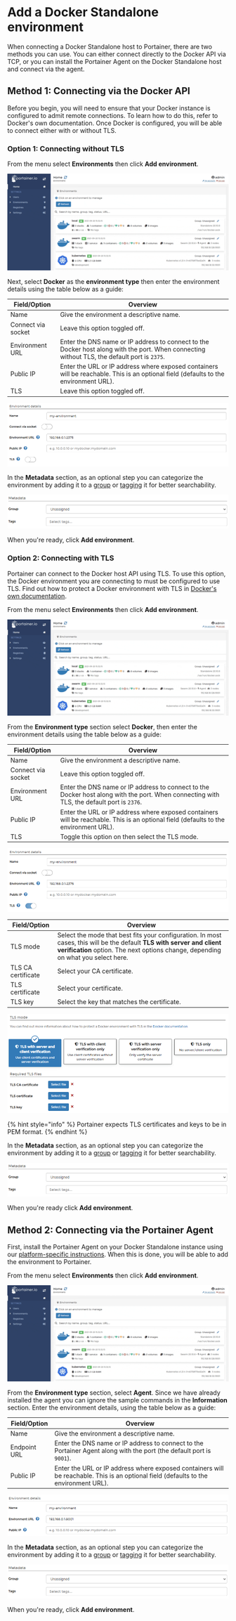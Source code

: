 # Add a Docker Standalone environment

When connecting a Docker Standalone host to Portainer, there are two methods you can use. You can either connect directly to the Docker API via TCP, or you can install the Portainer Agent on the Docker Standalone host and connect via the agent.

## Method 1: Connecting via the Docker API

Before you begin, you will need to ensure that your Docker instance is configured to admit remote connections. To learn how to do this, refer to Docker's own documentation. Once Docker is configured, you will be able to connect either with or without TLS.

### Option 1: Connecting without TLS

From the menu select **Environments** then click **Add environment**.

![](../../../.gitbook/assets/2.9-environments-add-1.gif)

Next, select **Docker** as the **environment type** then enter the environment details using the table below as a guide:

| Field/Option       | Overview                                                                                                                                     |
| ------------------ | -------------------------------------------------------------------------------------------------------------------------------------------- |
| Name               | Give the environment a descriptive name.                                                                                                     |
| Connect via socket | Leave this option toggled off.                                                                                                               |
| Environment URL    | Enter the DNS name or IP address to connect to the Docker host along with the port. When connecting without TLS, the default port is `2375`. |
| Public IP          | Enter the URL or IP address where exposed containers will be reachable. This is an optional field (defaults to the environment URL).         |
| TLS                | Leave this option toggled off.                                                                                                               |

![](../../../.gitbook/assets/2.9-environments-add-docker-2.png)

In the **Metadata** section, as an optional step you can categorize the environment by adding it to a [group](../groups.md) or  [tagging](../tags.md) it for better searchability.

![](../../../.gitbook/assets/install-agent-swarm-linux-4.png)

When you're ready, click **Add environment**.

### Option 2: Connecting with TLS

Portainer can connect to the Docker host API using TLS. To use this option, the Docker environment you are connecting to must be configured to use TLS. Find out how to protect a Docker environment with TLS in [Docker's own documentation](https://docs.docker.com/engine/security/https/).

From the menu select **Environments** then click **Add environment**.

![](../../../.gitbook/assets/2.9-environments-add-1.gif)

From the **Environment type** section select **Docker**, then enter the environment details using the table below as a guide:

| Field/Option       | Overview                                                                                                                                  |
| ------------------ | ----------------------------------------------------------------------------------------------------------------------------------------- |
| Name               | Give the environment a descriptive name.                                                                                                  |
| Connect via socket | Leave this option toggled off.                                                                                                            |
| Environment URL    | Enter the DNS name or IP address to connect to the Docker host along with the port. When connecting with TLS, the default port is `2376`. |
| Public IP          | Enter the URL or IP address where exposed containers will be reachable. This is an optional field (defaults to the environment URL).      |
| TLS                | Toggle this option on then select the TLS mode.                                                                                           |

![](../../../.gitbook/assets/2.9-environments-add-docker-4.png)

| Field/Option       | Overview                                                                                                                                                                                                   |
| ------------------ | ---------------------------------------------------------------------------------------------------------------------------------------------------------------------------------------------------------- |
| TLS mode           | Select the mode that best fits your configuration. In most cases, this will be the default **TLS with server and client verification** option. The next options change, depending on what you select here. |
| TLS CA certificate | Select your CA certificate.                                                                                                                                                                                |
| TLS certificate    | Select your certificate.                                                                                                                                                                                   |
| TLS key            | Select the key that matches the certificate.                                                                                                                                                               |

![](../../../.gitbook/assets/endpoints-add-docker-4.png)

{% hint style="info" %}
Portainer expects TLS certificates and keys to be in PEM format.
{% endhint %}

In the **Metadata** section, as an optional step you can categorize the environment by adding it to a [group](../groups.md) or  [tagging](../tags.md) it for better searchability.

![](../../../.gitbook/assets/install-agent-swarm-linux-4.png)

When you're ready click **Add environment**.

## Method 2: Connecting via the Portainer Agent

First, install the Portainer Agent on your Docker Standalone instance using our [platform-specific instructions](broken-reference). When this is done, you will be able to add the environment to Portainer.

From the menu select **Environments** then click **Add environment**.

![](../../../.gitbook/assets/2.9-environments-add-1.gif)

From the **Environment type** section, select **Agent**. Since we have already installed the agent you can ignore the sample commands in the **Information** section. Enter the environment details, using the table below as a guide:

| Field/Option | Overview                                                                                                                             |
| ------------ | ------------------------------------------------------------------------------------------------------------------------------------ |
| Name         | Give the environment a descriptive name.                                                                                             |
| Endpoint URL | Enter the DNS name or IP address to connect to the Portainer Agent along with the port (the default port is `9001`).                 |
| Public IP    | Enter the URL or IP address where exposed containers will be reachable. This is an optional field (defaults to the environment URL). |

![](../../../.gitbook/assets/2.9-environments-add-docker-7.png)

In the **Metadata** section, as an optional step you can categorize the environment by adding it to a [group](../groups.md) or  [tagging](../tags.md) it for better searchability.

![](../../../.gitbook/assets/install-agent-swarm-linux-4.png)

When you're ready, click **Add environment**.

